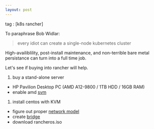 ```yaml
---
layout: post
---
```

tag : [k8s rancher]

To paraphrase Bob Widlar:  
>every idiot can create a single-node kubernetes cluster

High-availiblility, post-install maintenance, and non-terrible bare metal persistance can turn into a full time job.

Let's see if buying into rancher will help.

1. buy a stand-alone server 
 * HP Pavilion Desktop PC (AMD A12-9800 / 1TB HDD / 16GB RAM)
 * enable amd [svm](https://www.qnap.com/en/how-to/faq/article/how-to-enable-intel-vtx-and-amd-svm/)
1. install centos with KVM
 * figure out proper [network model](https://www.cyberciti.biz/faq/installing-kvm-on-ubuntu-16-04-lts-server/)
 * create [bridge](https://www.itzgeek.com/how-tos/mini-howtos/create-a-network-bridge-on-centos-7-rhel-7.html)
 * download rancheros.iso

